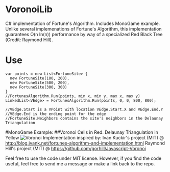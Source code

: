 # VoronoiLib
C# implementation of Fortune's Algorithm. Includes MonoGame example.
Unlike several implemenations of Fortune's Algorithm, this implementation guarantees O(n ln(n)) performance by way of a specialized Red Black Tree (Credit: Raymond Hill).

# Use
```
var points = new List<FortuneSite> {
  new FortuneSite(100, 200),
  new FortuneSite(500, 200),
  new FortuneSite(300, 300)
}
//FortunesAlgorithm.Run(points, min x, min y, max x, max y)
LinkedList<VEdge> = FortunesAlgorithm.Run(points, 0, 0, 800, 800);

//VEdge.Start is a VPoint with location VEdge.Start.X and VEdge.End.Y
//VEdge.End is the ending point for the edge
//FortuneSite.Neighbors contains the site's neighbors in the Delaunay Triangulation
```
#MonoGame Example:
##Voronoi Cells in Red. Delaunay Triangulation in Yellow
![Voronoi](http://i.imgur.com/MuXTyL7.png)
Implementation inspired by:
Ivan Kuckir's project (MIT) @ http://blog.ivank.net/fortunes-algorithm-and-implementation.html
Raymond Hill's project (MIT) @ https://github.com/gorhill/Javascript-Voronoi 

Feel free to use the code under MIT license. However, if you find the code useful, feel free to send me a message or make a link back to the repo.


